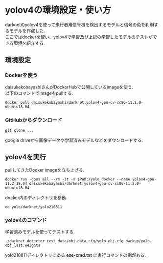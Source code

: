 # yolov4の環境設定・使い方
darknetのyolov4を使って歩行者用信号機を検出するモデルと信号の色を判別するモデルを作成した.  
ここではdockerを使い、yolov4で学習及び上記の学習したモデルのテストができる環境を紹介する.  

## 環境設定
### Dockerを使う
daisukekobayashiさんがDockerHubで公開しているimageを使う.  
以下のコマンドでimageをpullする.  
```
docker pull daisukekobayashi/darknet:yolov4-gpu-cv-cc86-11.2.0-ubuntu18.04
```

### GitHubからダウンロード
```
git clone ...
```
google driveから画像データや学習済みモデルなどをダウンロードする.  

## yolov4を実行
pullしてきたDocker imageを立ち上げる.  
```
docker run -gpus all --rm -it -v $PWD:/yolo_docker --name yolov4-gpu-11.2-18.04 daisukekobayashi/darknet:yolov4-gpu-cv-cc86-11.2.0-ubuntu18.04  
```
docker内のディレクトリを移動.  
```
cd yolo/darknet/yolo210811  
```

### yolov4のコマンド
学習済みモデルを使ってテストする.  
```
./darknet detector test data/obj.data cfg/yolo-obj.cfg backup/yolo-obj_last.weights
```

yolo210811ディレクトリにある **exe-cmd.txt** に実行コマンドの例がある.  
